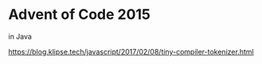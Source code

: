 # Advent of Code 2015

in Java

https://blog.klipse.tech/javascript/2017/02/08/tiny-compiler-tokenizer.html

